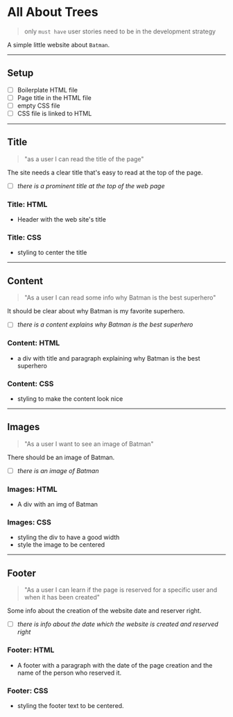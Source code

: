 # All About Trees

> only `must have` user stories need to be in the development strategy

A simple little website about `Batman`.

---

## Setup

- [ ] Boilerplate HTML file
- [ ] Page title in the HTML file
- [ ] empty CSS file
- [ ] CSS file is linked to HTML

---

## Title

<!-- user story -->

> "as a user I can read the title of the page"

<!-- detailed description -->

The site needs a clear title that's easy to read at the top of the page.

<!-- acceptance criteria -->

- [ ] _there is a prominent title at the top of the web page_

<!-- code you think you will need -->

### Title: HTML

- Header with the web site's title

### Title: CSS

- styling to center the title

---

## Content

> "As a user I can read some info why Batman is the best superhero"

It should be clear about why Batman is my favorite superhero.

- [ ] _there is a content explains why Batman is the best superhero_

### Content: HTML

- a div with title and paragraph explaining why Batman is the best superhero

### Content: CSS

- styling to make the content look nice

---

## Images

> "As a user I want to see an image of Batman"

There should be an image of Batman.

- [ ] _there is an image of Batman_

### Images: HTML

- A div with an img of Batman

### Images: CSS

- styling the div to have a good width
- style the image to be centered


---

## Footer

> "As a user I can learn if the page is reserved for a specific user and when it has been created"

Some info about the creation of the website date and reserver right.

- [ ] _there is info about the date which the website is created  and reserved right_

### Footer: HTML

- A footer with a paragraph with the date of the page creation and the name of the person who reserved it.

### Footer: CSS

- styling the footer text to be centered.
